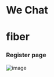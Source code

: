 # We Chat 

# fiber

### Register page
![image](https://user-images.githubusercontent.com/94830605/195120189-b2eaac1c-5dd2-4b52-8194-0a9bf3571608.png)

